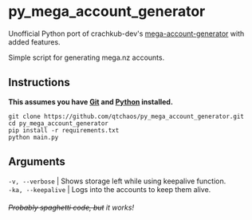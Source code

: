 # py_mega_account_generator

Unofficial Python port of crachkub-dev's [mega-account-generator](https://github.com/crackhub-dev/mega-account-generator) with added features.

Simple script for generating mega.nz accounts.

## Instructions

**This assumes you have [Git](https://git-scm.com/) and [Python](https://www.python.org/) installed.**

```
git clone https://github.com/qtchaos/py_mega_account_generator.git
cd py_mega_account_generator
pip install -r requirements.txt
python main.py
```

## Arguments

`-v, --verbose` | Shows storage left while using keepalive function.\
`-ka, --keepalive` | Logs into the accounts to keep them alive.

###### ~~Probably spaghetti code, but~~ it works!
